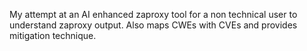 My attempt at an AI enhanced zaproxy tool for a non technical user to understand zaproxy output. Also maps CWEs with CVEs and provides mitigation technique.

